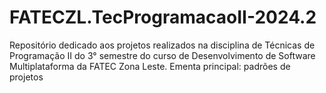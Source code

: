 # FATECZL.TecProgramacaoII-2024.2
Repositório dedicado aos projetos realizados na disciplina de Técnicas de Programação II do 3° semestre do curso de Desenvolvimento de Software Multiplataforma da FATEC Zona Leste. Ementa principal: padrões de projetos
